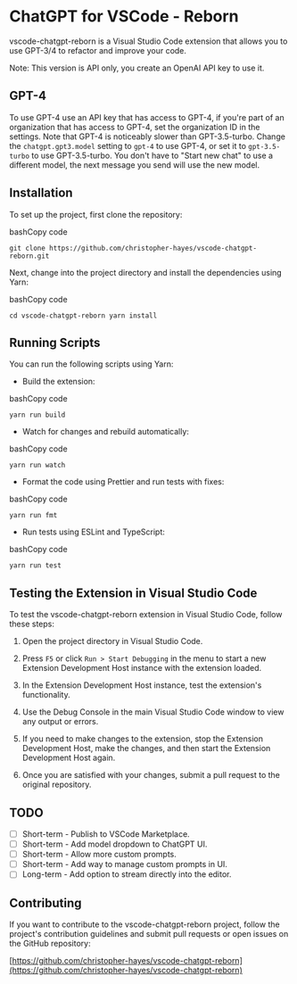 # ChatGPT for VSCode - Reborn

vscode-chatgpt-reborn is a Visual Studio Code extension that allows you to use GPT-3/4 to refactor and improve your code.

Note: This version is API only, you create an OpenAI API key to use it.

## GPT-4

To use GPT-4 use an API key that has access to GPT-4, if you're part of an organization that has access to GPT-4, set the organization ID in the settings. Note that GPT-4 is noticeably slower than GPT-3.5-turbo. Change the `chatgpt.gpt3.model` setting to `gpt-4` to use GPT-4, or set it to `gpt-3.5-turbo` to use GPT-3.5-turbo. You don't have to "Start new chat" to use a different model, the next message you send will use the new model.

## Installation

To set up the project, first clone the repository:

bashCopy code

`git clone https://github.com/christopher-hayes/vscode-chatgpt-reborn.git`

Next, change into the project directory and install the dependencies using Yarn:

bashCopy code

`cd vscode-chatgpt-reborn
yarn install`

## Running Scripts

You can run the following scripts using Yarn:

- Build the extension:

bashCopy code

`yarn run build`

- Watch for changes and rebuild automatically:

bashCopy code

`yarn run watch`

- Format the code using Prettier and run tests with fixes:

bashCopy code

`yarn run fmt`

- Run tests using ESLint and TypeScript:

bashCopy code

`yarn run test`

## Testing the Extension in Visual Studio Code

To test the vscode-chatgpt-reborn extension in Visual Studio Code, follow these steps:

1. Open the project directory in Visual Studio Code.

2. Press `F5` or click `Run > Start Debugging` in the menu to start a new Extension Development Host instance with the extension loaded.

3. In the Extension Development Host instance, test the extension's functionality.

4. Use the Debug Console in the main Visual Studio Code window to view any output or errors.

5. If you need to make changes to the extension, stop the Extension Development Host, make the changes, and then start the Extension Development Host again.

6. Once you are satisfied with your changes, submit a pull request to the original repository.

## TODO

- [ ] Short-term - Publish to VSCode Marketplace.
- [ ] Short-term - Add model dropdown to ChatGPT UI.
- [ ] Short-term - Allow more custom prompts.
- [ ] Short-term - Add way to manage custom prompts in UI.
- [ ] Long-term - Add option to stream directly into the editor.

## Contributing

If you want to contribute to the vscode-chatgpt-reborn project, follow the project's contribution guidelines and submit pull requests or open issues on the GitHub repository:

[https://github.com/christopher-hayes/vscode-chatgpt-reborn](https://github.com/christopher-hayes/vscode-chatgpt-reborn)
